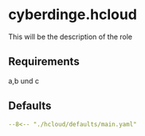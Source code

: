 # cyberdinge.hcloud

This will be the description of the role

## Requirements

a,b und c

## Defaults

``` YAML title="defaults/main.yaml"
--8<-- "./hcloud/defaults/main.yaml"
```